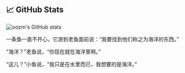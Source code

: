 ## 📈 GitHub Stats

![oozm's GitHub stats](https://github-readme-stats.vercel.app/api?username=oozm&show_icons=true&theme=radical)

一条鱼一直不开心，它游到老鱼面前说：“我要找到他们称之为海洋的东西。”

“海洋？”老鱼说，“你现在就在海洋里啊。”

“这儿？”小鱼说，“我只是在水里而已，我想要的是海洋。”
